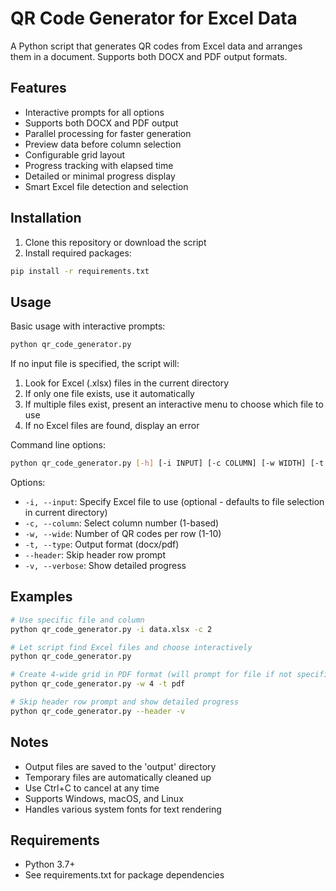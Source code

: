 # QR Code Generator for Excel Data

A Python script that generates QR codes from Excel data and arranges them in a document. Supports both DOCX and PDF output formats.

## Features

- Interactive prompts for all options
- Supports both DOCX and PDF output
- Parallel processing for faster generation
- Preview data before column selection
- Configurable grid layout
- Progress tracking with elapsed time
- Detailed or minimal progress display
- Smart Excel file detection and selection

## Installation

1. Clone this repository or download the script
2. Install required packages:
```bash
pip install -r requirements.txt
```

## Usage

Basic usage with interactive prompts:
```bash
python qr_code_generator.py
```

If no input file is specified, the script will:
1. Look for Excel (.xlsx) files in the current directory
2. If only one file exists, use it automatically
3. If multiple files exist, present an interactive menu to choose which file to use
4. If no Excel files are found, display an error

Command line options:
```bash
python qr_code_generator.py [-h] [-i INPUT] [-c COLUMN] [-w WIDTH] [-t {docx,pdf}] [--header] [-v]
```

Options:
- `-i, --input`: Specify Excel file to use (optional - defaults to file selection in current directory)
- `-c, --column`: Select column number (1-based)
- `-w, --wide`: Number of QR codes per row (1-10)
- `-t, --type`: Output format (docx/pdf)
- `--header`: Skip header row prompt
- `-v, --verbose`: Show detailed progress

## Examples

```bash
# Use specific file and column
python qr_code_generator.py -i data.xlsx -c 2

# Let script find Excel files and choose interactively
python qr_code_generator.py

# Create 4-wide grid in PDF format (will prompt for file if not specified)
python qr_code_generator.py -w 4 -t pdf

# Skip header row prompt and show detailed progress
python qr_code_generator.py --header -v
```

## Notes

- Output files are saved to the 'output' directory
- Temporary files are automatically cleaned up
- Use Ctrl+C to cancel at any time
- Supports Windows, macOS, and Linux
- Handles various system fonts for text rendering

## Requirements

- Python 3.7+
- See requirements.txt for package dependencies
